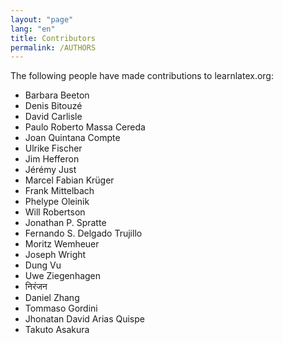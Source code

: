 ```yaml
---
layout: "page"
lang: "en"
title: Contributors
permalink: /AUTHORS
---
```


The following people have made contributions to learnlatex.org:

- Barbara Beeton
- Denis Bitouzé
- David Carlisle
- Paulo Roberto Massa Cereda
- Joan Quintana Compte
- Ulrike Fischer
- Jim Hefferon
- Jérémy Just
- Marcel Fabian Krüger
- Frank Mittelbach
- Phelype Oleinik
- Will Robertson
- Jonathan P. Spratte
- Fernando S. Delgado Trujillo
- Moritz Wemheuer
- Joseph Wright
- Dung Vu
- Uwe Ziegenhagen
- निरंजन
- Daniel Zhang
- Tommaso Gordini
- Jhonatan David Arias Quispe
- Takuto Asakura
